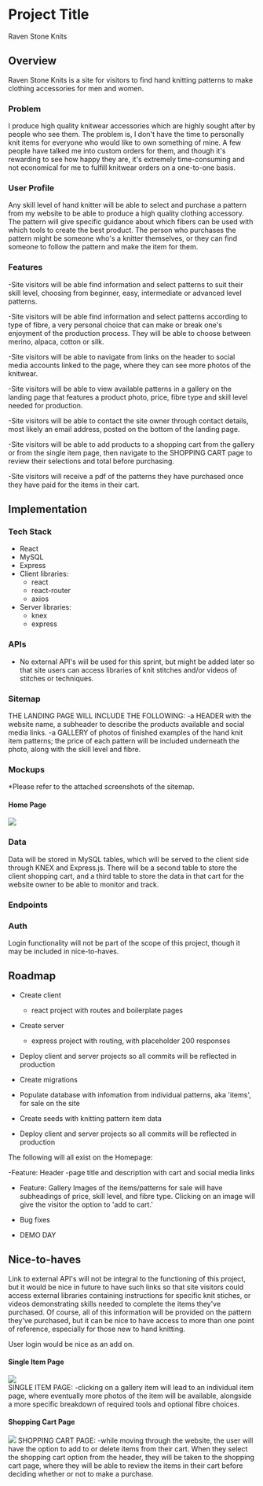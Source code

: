 # Project Title

Raven Stone Knits

## Overview

Raven Stone Knits is a site for visitors to find hand knitting patterns to make clothing accessories for men and women.

### Problem

I produce high quality knitwear accessories which are highly sought after by people who see them. The problem is, I don't have the time to personally knit items for everyone who would like to own something of mine. A few people have talked me into custom orders for them, and though it's rewarding to see how happy they are, it's extremely time-consuming and not economical for me to fulfill knitwear orders on a one-to-one basis.

### User Profile

Any skill level of hand knitter will be able to select and purchase a pattern from my website to be able to produce a high quality clothing accessory. The pattern will give specific guidance about which fibers can be used with which tools to create the best product. The person who purchases the pattern might be someone who's a knitter themselves, or they can find someone to follow the pattern and make the item for them.

### Features

-Site visitors will be able find information and select patterns to suit their skill level, choosing from beginner, easy, intermediate or advanced level patterns.

-Site visitors will be able find information and select patterns according to type of fibre, a very personal choice that can make or break one's enjoyment of the production process. They will be able to choose between merino, alpaca, cotton or silk.

-Site visitors will be able to navigate from links on the header to social media accounts linked to the page, where they can see more photos of the knitwear.

-Site visitors will be able to view available patterns in a gallery on the landing page that features a product photo, price, fibre type and skill level needed for production.

-Site visitors will be able to contact the site owner through contact details, most likely an email address, posted on the bottom of the landing page.

-Site visitors will be able to add products to a shopping cart from the gallery or from the single item page, then navigate to the SHOPPING CART page to review their selections and total before purchasing.

-Site visitors will receive a pdf of the patterns they have purchased once they have paid for the items in their cart.

## Implementation

### Tech Stack

- React
- MySQL
- Express
- Client libraries:
  - react
  - react-router
  - axios
- Server libraries:
  - knex
  - express

### APIs

- No external API's will be used for this sprint, but might be added later so that site users can access libraries of knit stitches and/or videos of stitches or techniques.

### Sitemap

THE LANDING PAGE WILL INCLUDE THE FOLLOWING:
-a HEADER with the website name, a subheader to describe the products available and social media links.
-a GALLERY of photos of finished examples of the hand knit item patterns; the price of each pattern will be included underneath the photo, along with the skill level
and fibre.

### Mockups

\*Please refer to the attached screenshots of the sitemap.

#### Home Page

![](HomePage.png)

### Data

Data will be stored in MySQL tables, which will be served to the client side through KNEX and Express.js. There will be a second table to store the client shopping cart, and a third table to store the data in that cart for the website owner to be able to monitor and track.

### Endpoints

### Auth

Login functionality will not be part of the scope of this project, though it may be included in nice-to-haves.

## Roadmap

- Create client

  - react project with routes and boilerplate pages

- Create server

  - express project with routing, with placeholder 200 responses

- Deploy client and server projects so all commits will be reflected in production

- Create migrations

- Populate database with infomation from individual patterns, aka 'items', for sale on the site

- Create seeds with knitting pattern item data

- Deploy client and server projects so all commits will be reflected in production

The following will all exist on the Homepage:

-Feature: Header
-page title and description with cart and social media links

- Feature: Gallery
  Images of the items/patterns for sale will have subheadings of price, skill level, and fibre type.
  Clicking on an image will give the visitor the option to 'add to cart.'

- Bug fixes

- DEMO DAY

## Nice-to-haves

Link to external API's will not be integral to the functioning of this project, but it would be nice in future to have such links so that site visitors could access external libraries containing instructions for specific knit stiches, or videos demonstrating skills needed to complete the items they've purchased. Of course, all of this information will be provided on the pattern they've purchased, but it can be nice to have access to more than one point of reference, especially for those new to hand knitting.

User login would be nice as an add on.

#### Single Item Page

![](SingleItemPage.png)  
SINGLE ITEM PAGE:
-clicking on a gallery item will lead to an individual item page, where eventually more photos of the item will be available, alongside a more specific breakdown of required tools and optional fibre choices.

#### Shopping Cart Page

![](ShoppingCart.png)
SHOPPING CART PAGE:
-while moving through the website, the user will have the option to add to or delete items from their cart. When they select the shopping cart option from the header, they will be taken to the shopping cart page, where they will be able to review the items in their cart before deciding whether or not to make a purchase.
